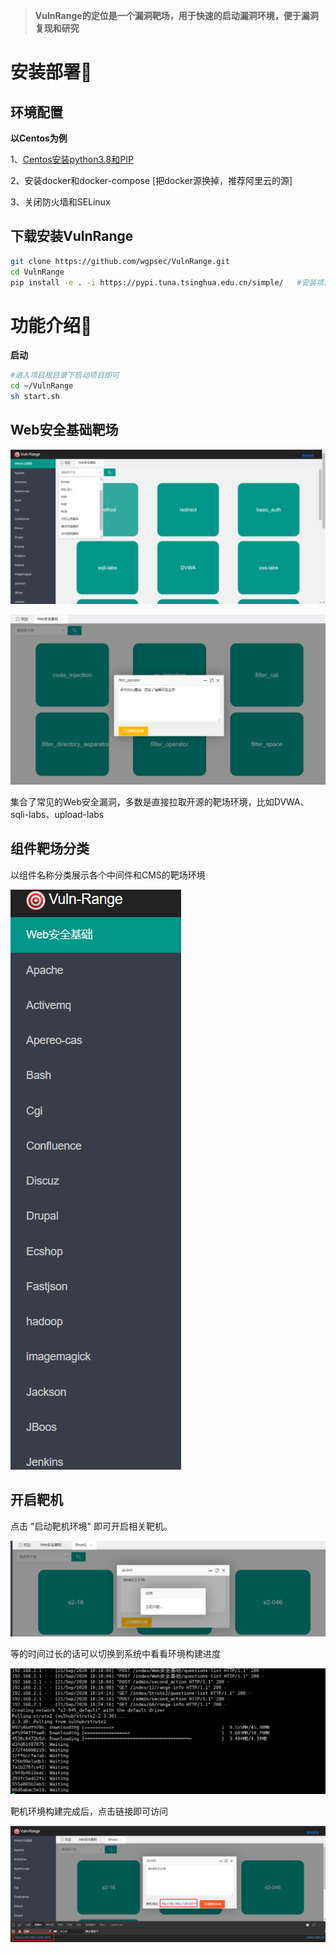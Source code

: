 > **VulnRange的定位是一个漏洞靶场，用于快速的启动漏洞环境，便于漏洞复现和研究**

# 安装部署🚀

## 环境配置

**以Centos为例**

1、[Centos安装python3.8和PIP](https://www.cnblogs.com/wintrysec/p/11963807.html)

2、安装docker和docker-compose [把docker源换掉，推荐阿里云的源]

3、关闭防火墙和SELinux

## 下载安装VulnRange

```bash
git clone https://github.com/wgpsec/VulnRange.git
cd VulnRange
pip install -e . -i https://pypi.tuna.tsinghua.edu.cn/simple/	#安装项目
```

# 功能介绍:memo:

**启动**

```bash
#进入项目根目录下启动项目即可
cd ~/VulnRange
sh start.sh
```

## Web安全基础靶场

![](README/image-20200921221721429.png)

![](README/image-20200921221823193.png)

集合了常见的Web安全漏洞，多数是直接拉取开源的靶场环境，比如DVWA、sqli-labs、upload-labs

## 组件靶场分类

以组件名称分类展示各个中间件和CMS的靶场环境

![](README/image-20200921222204154.png)

## 开启靶机

点击 "启动靶机环境" 即可开启相关靶机。

![](README/image-20200921222527813.png)

等的时间过长的话可以切换到系统中看看环境构建进度

![](README/image-20200921222651590.png)

靶机环境构建完成后，点击链接即可访问

![](README/image-20200921222813545.png)